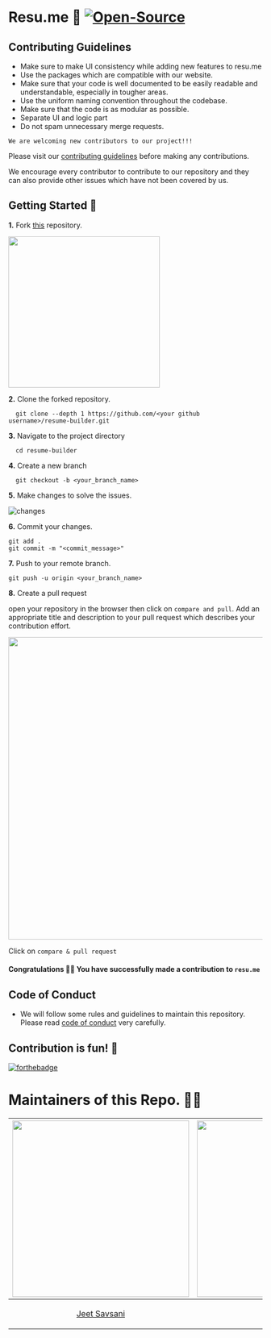 # Resu.me 📑 <a href="https://github.com/vivek201102/resume-builder/"><img src="https://badges.frapsoft.com/os/v2/open-source.svg" alt="Open-Source"/></a>


## Contributing Guidelines

- Make sure to make UI consistency while adding new features to resu.me
- Use the packages which are compatible with our website.
- Make sure that your code is well documented to be easily readable and understandable, especially in tougher areas.
- Use the uniform naming convention throughout the codebase.
- Make sure that the code is as modular as possible.
- Separate UI and logic part
- Do not spam unnecessary merge requests.

  
`We are welcoming new contributors to our project!!!`

Please visit our [contributing guidelines](./.github/contributing.md) before making any contributions.
  
We encourage every contributor to contribute to our repository and they can also provide other issues which have not been covered by us.


## Getting Started 🚀
  
  **1.** Fork [this](https://github.com/vivek201102/resume-builder) repository.

  <img src="https://user-images.githubusercontent.com/41269164/70219309-9a3eca80-176a-11ea-8a4d-1bd701d07314.png" width=300>

  **2.**  Clone the forked repository.

      git clone --depth 1 https://github.com/<your github username>/resume-builder.git

  **3.** Navigate to the project directory

      cd resume-builder

  **4.** Create a new branch

      git checkout -b <your_branch_name>

  **5.** Make changes to solve the issues.

  ![changes](https://media.giphy.com/media/QNFhOolVeCzPQ2Mx85/200w_d.gif)

  **6.** Commit your changes.

    git add .
    git commit -m "<commit_message>"

  **7.** Push to your remote branch.

    git push -u origin <your_branch_name>

  **8.** Create a pull request

  open your repository in the browser then click on `compare and pull`. Add an appropriate title and description to your pull request which describes your contribution effort.
  
  <img src="https://user-images.githubusercontent.com/41269164/70219707-47194780-176b-11ea-96c2-d0c401ddb1e0.png" width=600>

  Click on `compare & pull request`
  
####  Congratulations 🎉🎉 You have successfully made a contribution to `resu.me`


## Code of Conduct
  - We will follow some rules and guidelines to maintain this repository. Please read [code of conduct](./code_of_conduct.md) very carefully.

## Contribution is fun! 🧡

[![forthebadge](https://forthebadge.com/images/badges/built-with-love.svg)](https://forthebadge.com)

<h1 align= "left"><b>Maintainers of this Repo. 👨‍🔧</b></h1>

|<img src="https://avatars.githubusercontent.com/u/87079541?s=400&u=a6afeb3d4e394068e40ae408b9031c97bcb65c56&v=4" height="auto" width="350px">|<img src="https://user-images.githubusercontent.com/87079541/194384114-05772bbb-c2d3-4c49-af76-b70b5ace4aef.jpg" height="auto" width="350px">|<img src="https://user-images.githubusercontent.com/87079541/194385176-1513c258-693f-43ca-b29d-2664537fab1f.jpg" height="auto" width="350px">|
|----------------------------|--------|----------------------------|
|<p align="center">[Jeet Savsani](https://github.com/jeetsavsani1173)</p>|<p align="center">[Vivek Patel](https://github.com/vivek201102)</p>|<p align="center">[Hitarth Patel](https://github.com/patelhitarth08)</p>|
